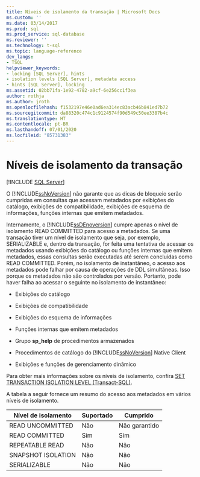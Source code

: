 ```yaml
---
title: Níveis de isolamento da transação | Microsoft Docs
ms.custom: ''
ms.date: 03/14/2017
ms.prod: sql
ms.prod_service: sql-database
ms.reviewer: ''
ms.technology: t-sql
ms.topic: language-reference
dev_langs:
- TSQL
helpviewer_keywords:
- locking [SQL Server], hints
- isolation levels [SQL Server], metadata access
- hints [SQL Server], locking
ms.assetid: 02bb71fa-1e92-4782-a9cf-6e256cc1f3ea
author: rothja
ms.author: jroth
ms.openlocfilehash: f1532197e46e0ad6ea314ec83acb46b841ed7b72
ms.sourcegitcommit: da88320c474c1c9124574f90d549c50ee3387b4c
ms.translationtype: HT
ms.contentlocale: pt-BR
ms.lasthandoff: 07/01/2020
ms.locfileid: "85731383"
---
```

# <a name="transaction-isolation-levels"></a>Níveis de isolamento da transação
[!INCLUDE [SQL Server](../../includes/applies-to-version/sqlserver.md)]

  O [!INCLUDE[ssNoVersion](../../includes/ssnoversion-md.md)] não garante que as dicas de bloqueio serão cumpridas em consultas que acessam metadados por exibições do catálogo, exibições de compatibilidade, exibições de esquema de informações, funções internas que emitem metadados.  
  
 Internamente, o [!INCLUDE[ssDEnoversion](../../includes/ssdenoversion-md.md)] cumpre apenas o nível de isolamento READ COMMITTED para acesso a metadados. Se uma transação tiver um nível de isolamento que seja, por exemplo, SERIALIZABLE e, dentro da transação, for feita uma tentativa de acessar os metadados usando exibições do catálogo ou funções internas que emitem metadados, essas consultas serão executadas até serem concluídas como READ COMMITTED. Porém, no isolamento de instantâneo, o acesso aos metadados pode falhar por causa de operações de DDL simultâneas. Isso porque os metadados não são controlados por versão. Portanto, pode haver falha ao acessar o seguinte no isolamento de instantâneo:  
  
-   Exibições do catálogo  
  
-   Exibições de compatibilidade  
  
-   Exibições do esquema de informações  
  
-   Funções internas que emitem metadados  
  
-   Grupo **sp_help** de procedimentos armazenados  
  
-   Procedimentos de catálogo do [!INCLUDE[ssNoVersion](../../includes/ssnoversion-md.md)] Native Client  
  
-   Exibições e funções de gerenciamento dinâmico  
  
 Para obter mais informações sobre os níveis de isolamento, confira [SET TRANSACTION ISOLATION LEVEL &#40;Transact-SQL&#41;](../../t-sql/statements/set-transaction-isolation-level-transact-sql.md).  
  
 A tabela a seguir fornece um resumo do acesso aos metadados em vários níveis de isolamento.  
  
|Nível de isolamento|Suportado|Cumprido|  
|---------------------|---------------|-------------|  
|READ UNCOMMITTED|Não|Não garantido|  
|READ COMMITTED|Sim|Sim|  
|REPEATABLE READ|Não|Não|  
|SNAPSHOT ISOLATION|Não|Não|  
|SERIALIZABLE|Não|Não|  
  
  
